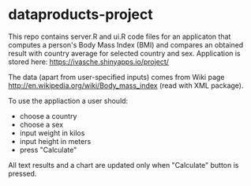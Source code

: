dataproducts-project
====================

This repo contains server.R and ui.R code files for an applicaton that computes a person's Body Mass Index (BMI) and compares an obtained result with country average for selected country and sex. Application is stored here: https://ivasche.shinyapps.io/project/

The data (apart from user-specified inputs) comes from Wiki page http://en.wikipedia.org/wiki/Body_mass_index (read with XML package).

To use the appliaction a user should:
* choose a country
* choose a sex
* input weight in kilos
* input height in meters
* press "Calculate"

All text results and a chart are updated only when "Calculate" button is pressed.
